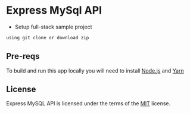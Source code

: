 # Express MySql API

+ Setup full-stack sample project

```sh
using git clone or download zip
```

## Pre-reqs

To build and run this app locally you will need to install [Node.js](https://nodejs.org/) and [Yarn](https://yarnpkg.com/)

## License

Express MySQL API is licensed under the terms of the [MIT](https://choosealicense.com/licenses/mit/) license.
